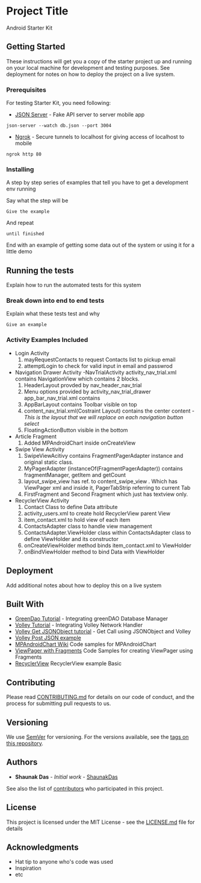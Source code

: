 # Project Title

Android Starter Kit

## Getting Started

These instructions will get you a copy of the starter project up and running on your local machine for development and testing purposes. See deployment for notes on how to deploy the project on a live system.

### Prerequisites

For testing Starter Kit, you need following:
* [JSON Server](https://github.com/typicode/json-server) - Fake API server to server mobile app

```
json-server --watch db.json --port 3004
```
* [Ngrok](https://ngrok.com/) - Secure tunnels to localhost for giving access of localhost to mobile

```
ngrok http 80
```

### Installing

A step by step series of examples that tell you have to get a development env running

Say what the step will be

```
Give the example
```

And repeat

```
until finished
```

End with an example of getting some data out of the system or using it for a little demo

## Running the tests

Explain how to run the automated tests for this system

### Break down into end to end tests

Explain what these tests test and why

```
Give an example
```

### Activity Examples Included

* Login Activity
	1) mayRequestContacts to request Contacts list to pickup email
	2) attemptLogin to check for valid input in email and passwrod
* Navigation Drawer Activity -NavTrialActivity
activity_nav_trial.xml contains NavigationView which contains 2 blocks. 
	1) HeaderLayout provded by nav_header_nav_trial
	2) Menu options provided by activity_nav_trial_drawer
app_bar_nav_trial.xml contains 
	1) AppBarLayout contains Toolbar visible on top
	2) content_nav_trial.xml(Costraint Layout) contains the center content - *This is the layout that we will replace on each navigation button select*
	3) FloatingActionButton visible in the bottom
* Article Fragment
	1) Added MPAndroidChart inside onCreateView
* Swipe View Activity
	1) SwipeViewAcitivy contains FragmentPagerAdapter instance and original static class.
	2) MyPagerAdapter (instanceOf(FragmentPagerAdapter)) contains fragmentManager, getItem and getCount
	3) layout_swipe_view has ref. to content_swipe_view . Which has ViewPager xml and inside it, PagerTabStrip referring to current Tab
	4) FirstFragment and Second Fragment which just has textview only.
* RecyclerView Activity
	1) Contact Class to define Data attribute
	2) activity_users.xml to create hold RecyclerView parent View
	3) item_contact.xml to hold view of each item
	4) ContactsAdapter class to handle view management
	5) ContactsAdapter.ViewHolder class within ContactsAdapter class to define ViewHolder and its constructor
	6) onCreateViewHolder method binds item_contact.xml to ViewHolder
	7) onBindViewHolder method to bind Data with ViewHolder



## Deployment

Add additional notes about how to deploy this on a live system

## Built With

* [GreenDao Tutorial](https://www.codementor.io/sundayakinsete/integrating-greendao-into-your-android-application-yro5fzgtw) - Integrating greenDAO Database Manager
* [Volley Tutorial](https://developer.android.com/training/volley/index.html) - Integrating Volley Network Handler
* [Volley Get JSONObject tutorial](https://developer.android.com/training/volley/request.html) - Get Call using JSONObject and Volley
* [Volley Post JSON example](https://stackoverflow.com/questions/43605793/volley-post-json-using-string-request) 
* [MPAndroidChart Wiki](https://github.com/PhilJay/MPAndroidChart/wiki/Getting-Started) Code samples for MPAndroidChart
* [ViewPager with Fragments](https://github.com/codepath/android_guides/wiki/ViewPager-with-FragmentPagerAdapter) Code Samples for creating ViewPager using Fragments
* [RecyclerView](https://github.com/codepath/android_guides/wiki/Using-the-RecyclerView) RecyclerView example Basic

## Contributing

Please read [CONTRIBUTING.md](https://gist.github.com/PurpleBooth/b24679402957c63ec426) for details on our code of conduct, and the process for submitting pull requests to us.

## Versioning

We use [SemVer](http://semver.org/) for versioning. For the versions available, see the [tags on this repository](https://github.com/your/project/tags). 

## Authors

* **Shaunak Das** - *Initial work* - [ShaunakDas](https://github.com/Shaunakdas)

See also the list of [contributors](https://github.com/your/project/contributors) who participated in this project.

## License

This project is licensed under the MIT License - see the [LICENSE.md](LICENSE.md) file for details

## Acknowledgments

* Hat tip to anyone who's code was used
* Inspiration
* etc
